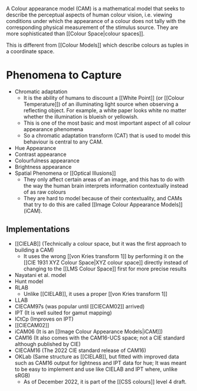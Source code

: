 A Colour appearance model (CAM) is a mathematical model that seeks to describe the perceptual aspects of human colour vision, i.e. viewing conditions under which the appearance of a colour does not tally with the corresponding physical measurement of the stimulus source. They are more sophisticated than [[Colour Space|colour spaces]].

This is different from [[Colour Models]] which describe colours as tuples in a coordinate space.

# Phenomena to Capture
- Chromatic adaptation
	- It is the ability of humans to discount a [[White Point]] (or [[Colour Temperature]]) of an illuminating light source when observing a reflecting object. For example, a white paper looks white no matter whether the illumination is blueish or yellowish.
	- This is one of the most basic and most important aspect of all colour appearance phenomena
	- So a chromatic adaptation transform (CAT) that is used to model this behaviour is central to any CAM.
- Hue Appearance
- Contrast appearance
- Colourfulness appearance
- Brightness appearance
- Spatial Phenomena or [[Optical Illusions]]
	- They only affect certain areas of an image, and this has to do with the way the human brain interprets information contextually instead of as raw colours
	- They are hard to model because of their contextuality, and CAMs that try to do this are called [[Image Colour Appearance Models]] (iCAM).
## Implementations
- [[CIELAB]] (Technically a colour space, but it was the first approach to building a CAM)
	- It uses the wrong [[von Kries transform 1]] by performing it on the [[CIE 1931 XYZ Colour Space|XYZ colour space]] directly instead of changing to the [[LMS Colour Space]] first for more precise results
- Nayatani et al. model
- Hunt model
- RLAB
	- Unlike [[CIELAB]], it uses a proper [[von Kries transform 1]]
- LLAB
- CIECAM97s (was popular until [[CIECAM02]] arrived)
- IPT (It is well suited for gamut mapping)
- ICtCp (Improves on IPT)
- [[CIECAM02]]
- iCAM06 (It is an [[Image Colour Appearance Models|iCAM]])
- CAM16 (It also comes with the CAM16-UCS space; not a CIE standard although published by CIE)
- CIECAM16 (The 2022 CIE standard release of CAM16)
- OKLab (Same structure as [[CIELAB]], but fitted with improved data such as CAM16 output for lightness and IPT data for hue; It was meant to be easy to implement and use like CIELAB and IPT where, unlike sRGB)
	- As of December 2022, it is part of the [[CSS colours]] level 4 draft.
